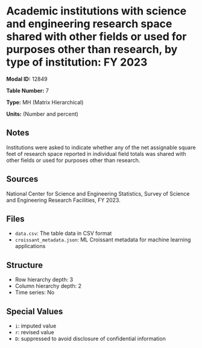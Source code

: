 # Academic institutions with science and engineering research space shared with other fields or used for purposes other than research, by type of institution: FY 2023

**Modal ID:** 12849

**Table Number:** 7

**Type:** MH (Matrix Hierarchical)

**Units:** (Number and percent)

## Notes

Institutions were asked to indicate whether any of the net assignable square feet of research space reported in individual field totals was shared with other fields or used for purposes other than research.

## Sources

National Center for Science and Engineering Statistics, Survey of Science and Engineering Research Facilities, FY 2023.

## Files

- `data.csv`: The table data in CSV format
- `croissant_metadata.json`: ML Croissant metadata for machine learning applications

## Structure

- Row hierarchy depth: 3
- Column hierarchy depth: 2
- Time series: No

## Special Values

- `i`: imputed value
- `r`: revised value
- `D`: suppressed to avoid disclosure of confidential information
